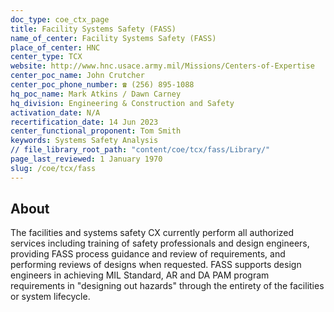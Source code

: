 ```yaml
---
doc_type: coe_ctx_page 
title: Facility Systems Safety (FASS)
name_of_center: Facility Systems Safety (FASS)
place_of_center: HNC
center_type: TCX
website: http://www.hnc.usace.army.mil/Missions/Centers-of-Expertise
center_poc_name: John Crutcher
center_poc_phone_number: ☎ (256) 895-1088
hq_poc_name: Mark Atkins / Dawn Carney
hq_division: Engineering & Construction and Safety
activation_date: N/A
recertification_date: 14 Jun 2023
center_functional_proponent: Tom Smith
keywords: Systems Safety Analysis
// file_library_root_path: "content/coe/tcx/fass/Library/" 
page_last_reviewed: 1 January 1970 
slug: /coe/tcx/fass
---
```


## About 

The facilities and systems safety CX currently perform all authorized services including training of safety professionals and design engineers, providing FASS process guidance and review of requirements, and performing reviews of designs when requested.  FASS supports design engineers in achieving MIL Standard, AR and DA PAM program requirements in "designing out hazards" through the entirety of the facilities or system lifecycle. 

 
